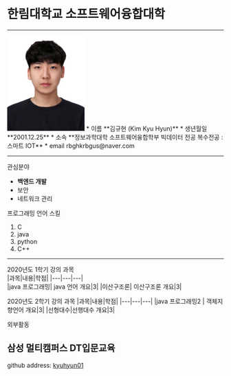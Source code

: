 # 한림대학교 소프트웨어융합대학
---
<img src=증명사진.jpg height=220 width=180>
* 이름   
**김규현 (Kim Kyu Hyun)**    
* 생년월일   
**2001.12.25**   
* 소속   
**정보과학대학 소프트웨어융합학부 빅데이터 전공
복수전공 : 스마트 IOT**   
* email
rbghkrbgus@naver.com   

-------------

관심분야   
*  **백엔드 개발**
* 보안
* 네트워크 관리   

프로그래밍 언어 스킬
1. C
2. java
3. python
4. C++   


---------------

2020년도 1학기 강의 과목   
|과목|내용|학점|
|---|---|---|   
|java 프로그래밍| java 언어 개요|3|
|이산구조론| 이산구조론 개요|3|

2020년도 2학기 강의 과목
|과목|내용|학점|
|---|---|---|
|java 프로그래밍2 | 객체지향언어 개요|3|
|선형대수|선행대수 개요|3|

외부활동

삼성 멀티캠퍼스 DT입문교육
---
github address: [kyuhyun01][github] 

[github]:http://github.com/kyuhyun01 




